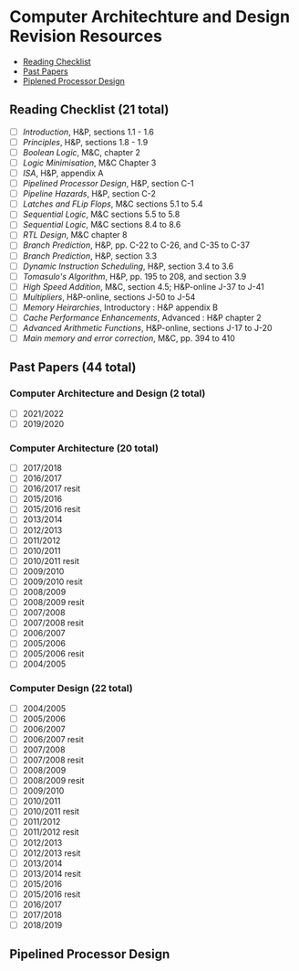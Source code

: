 # Computer Architechture and Design Revision Resources

- [Reading Checklist](#reading-checklist)
- [Past Papers](#past-papers-(44-total))
- [Piplened Processor Design](#pipelined-processor-design)

## Reading Checklist (21 total)

- [ ] _Introduction_, H&P, sections 1.1 - 1.6
- [ ] _Principles_, H&P, sections 1.8 - 1.9
- [ ] _Boolean Logic_, M&C, chapter 2
- [ ] _Logic Minimisation_, M&C Chapter 3
- [ ] _ISA_, H&P, appendix A
- [ ] _Pipelined Processor Design_, H&P, section C-1
- [ ] _Pipeline Hazards_, H&P, section C-2
- [ ] _Latches and FLip Flops_, M&C sections 5.1 to 5.4
- [ ] _Sequential Logic_, M&C sections 5.5 to 5.8
- [ ] _Sequential Logic_, M&C sections 8.4 to 8.6
- [ ] _RTL Design_, M&C chapter 8
- [ ] _Branch Prediction_, H&P, pp. C-22 to C-26, and C-35 to C-37
- [ ] _Branch Prediction_, H&P, section 3.3
- [ ] _Dynamic Instruction Scheduling_, H&P, section 3.4 to 3.6
- [ ] _Tomasulo's Algorithm_, H&P, pp. 195 to 208, and section 3.9
- [ ] _High Speed Addition_, M&C, section 4.5; H&P-online J-37 to J-41
- [ ] _Multipliers_,  H&P-online, sections J-50 to J-54
- [ ] _Memory Heirarchies_,  Introductory : H&P appendix B 
- [ ] _Cache Performance Enhancements_,  Advanced : H&P chapter 2 
- [ ] _Advanced Arithmetic Functions_, H&P-online, sections J-17 to J-20
- [ ] _Main memory and error correction_, M&C, pp. 394 to 410

## Past Papers (44 total)

### Computer Architecture and Design (2 total)

- [ ] 2021/2022 
- [ ] 2019/2020

### Computer Architecture (20 total)

- [ ] 2017/2018
- [ ] 2016/2017
- [ ] 2016/2017 resit
- [ ] 2015/2016 
- [ ] 2015/2016 resit
- [ ] 2013/2014 
- [ ] 2012/2013 
- [ ] 2011/2012 
- [ ] 2010/2011 
- [ ] 2010/2011 resit
- [ ] 2009/2010 
- [ ] 2009/2010 resit
- [ ] 2008/2009 
- [ ] 2008/2009 resit
- [ ] 2007/2008 
- [ ] 2007/2008 resit
- [ ] 2006/2007 
- [ ] 2005/2006 
- [ ] 2005/2006 resit
- [ ] 2004/2005

### Computer Design (22 total)

- [ ] 2004/2005
- [ ] 2005/2006
- [ ] 2006/2007
- [ ] 2006/2007 resit
- [ ] 2007/2008
- [ ] 2007/2008 resit
- [ ] 2008/2009
- [ ] 2008/2009 resit
- [ ] 2009/2010
- [ ] 2010/2011
- [ ] 2010/2011 resit
- [ ] 2011/2012
- [ ] 2011/2012 resit
- [ ] 2012/2013
- [ ] 2012/2013 resit
- [ ] 2013/2014
- [ ] 2013/2014 resit
- [ ] 2015/2016
- [ ] 2015/2016 resit
- [ ] 2016/2017
- [ ] 2017/2018
- [ ] 2018/2019

## Pipelined Processor Design



